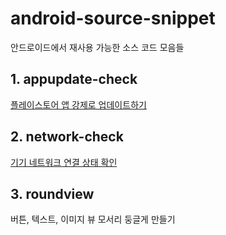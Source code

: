 # android-source-snippet
안드로이드에서 재사용 가능한 소스 코드 모음들 

## 1. appupdate-check
[플레이스토어 앱 강제로 업데이트하기](https://develop-writing.tistory.com/2)

## 2. network-check
[기기 네트워크 연결 상태 확인](https://develop-writing.tistory.com/1)

## 3. roundview
버튼, 텍스트, 이미지 뷰 모서리 둥글게 만들기

